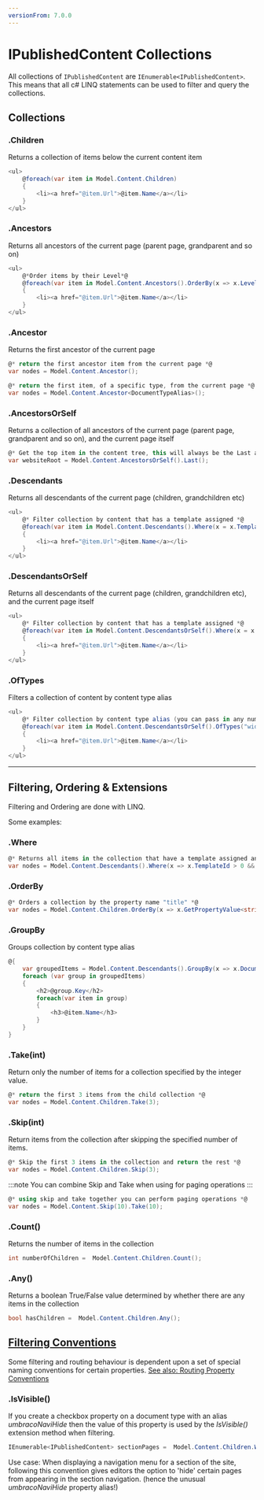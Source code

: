 ```yaml
---
versionFrom: 7.0.0
---
```


# IPublishedContent Collections

All collections of `IPublishedContent` are `IEnumerable<IPublishedContent>`.
This means that all c# LINQ statements can be used to filter and query the collections.

## Collections

### .Children
Returns a collection of items below the current content item

```csharp
<ul>
    @foreach(var item in Model.Content.Children)
    {
        <li><a href="@item.Url">@item.Name</a></li>
    }
</ul>
```


### .Ancestors
Returns all ancestors of the current page (parent page, grandparent and so on)

```csharp
<ul>
    @*Order items by their Level*@
    @foreach(var item in Model.Content.Ancestors().OrderBy(x => x.Level))
    {
        <li><a href="@item.Url">@item.Name</a></li>
    }
</ul>
```

### .Ancestor
Returns the first ancestor of the current page

```csharp
@* return the first ancestor item from the current page *@
var nodes = Model.Content.Ancestor();

@* return the first item, of a specific type, from the current page *@
var nodes = Model.Content.Ancestor<DocumentTypeAlias>();
```

<span id="ancestorsorself"></span>
### .AncestorsOrSelf
Returns a collection of all ancestors of the current page (parent page, grandparent and so on), and the current page itself

```csharp
@* Get the top item in the content tree, this will always be the Last ancestor found *@
var websiteRoot = Model.Content.AncestorsOrSelf().Last();
```

### .Descendants
Returns all descendants of the current page (children, grandchildren etc)

```csharp
<ul>
    @* Filter collection by content that has a template assigned *@
    @foreach(var item in Model.Content.Descendants().Where(x = x.TemplateId > 0))
    {
        <li><a href="@item.Url">@item.Name</a></li>
    }
</ul>
```

### .DescendantsOrSelf
Returns all descendants of the current page (children, grandchildren etc), and the current page itself

```csharp
<ul>
    @* Filter collection by content that has a template assigned *@
    @foreach(var item in Model.Content.DescendantsOrSelf().Where(x = x.TemplateId > 0))
    {
        <li><a href="@item.Url">@item.Name</a></li>
    }
</ul>
```

### .OfTypes
Filters a collection of content by content type alias

```csharp
<ul>
    @* Filter collection by content type alias (you can pass in any number of aliases) *@
    @foreach(var item in Model.Content.DescendantsOrSelf().OfTypes("widget1", "widget2"))
    {
        <li><a href="@item.Url">@item.Name</a></li>
    }
</ul>
```

-----

## Filtering, Ordering & Extensions

Filtering and Ordering are done with LINQ.

Some examples:

### .Where

```csharp
@* Returns all items in the collection that have a template assigned and have a name starting with 'S' *@
var nodes = Model.Content.Descendants().Where(x => x.TemplateId > 0 && x.Name.StartsWith("S"))
```

### .OrderBy

```csharp
@* Orders a collection by the property name "title" *@
var nodes = Model.Content.Children.OrderBy(x => x.GetPropertyValue<string>("title"))
```

### .GroupBy
Groups collection by content type alias

```csharp
@{
    var groupedItems = Model.Content.Descendants().GroupBy(x => x.DocumentTypeAlias);
    foreach (var group in groupedItems)
    {
        <h2>@group.Key</h2>
        foreach(var item in group)
        {
            <h3>@item.Name</h3>
        }
    }
}
```

### .Take(int)
Return only the number of items for a collection specified by the integer value.

```csharp
@* return the first 3 items from the child collection *@
var nodes = Model.Content.Children.Take(3);
```

### .Skip(int)
Return items from the collection after skipping the specified number of items.

```csharp
@* Skip the first 3 items in the collection and return the rest *@
var nodes = Model.Content.Children.Skip(3);
```

:::note
You can combine Skip and Take when using for paging operations
:::

```csharp
@* using skip and take together you can perform paging operations *@
var nodes = Model.Content.Skip(10).Take(10);
```

### .Count()
Returns the number of items in the collection

```csharp
int numberOfChildren =  Model.Content.Children.Count();
```

### .Any()
Returns a boolean True/False value determined by whether there are any items in the collection

```csharp
bool hasChildren =  Model.Content.Children.Any();
```

## [Filtering Conventions](#filtering-conventions)
Some filtering and routing behaviour is dependent upon a set of special naming conventions for certain properties. [See also: Routing Property Conventions](../../Routing/routing-properties.md)

### .IsVisible()
If you create a checkbox property on a document type with an alias *umbracoNaviHide* then the value of this property is used by the *IsVisible()* extension method when filtering.

```csharp
IEnumerable<IPublishedContent> sectionPages =  Model.Content.Children.Where(x => x.IsVisible());
```

Use case: When displaying a navigation menu for a section of the site, following this convention gives editors the option to 'hide' certain pages from appearing in the section navigation. (hence the unusual *umbracoNaviHide* property alias!)
